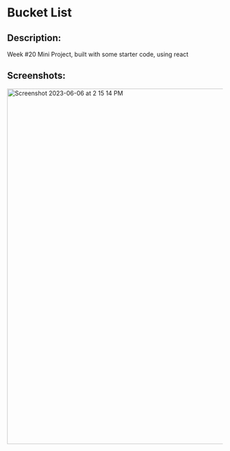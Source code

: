 # Bucket List

## Description:
Week #20 Mini Project, built with some starter code, using react

## Screenshots:
<img width="831" alt="Screenshot 2023-06-06 at 2 15 14 PM" src="https://github.com/roseandlily33/bucketList/assets/109821108/bf64bdfa-f4c9-4d13-a005-f4cca3a4e0d7">
